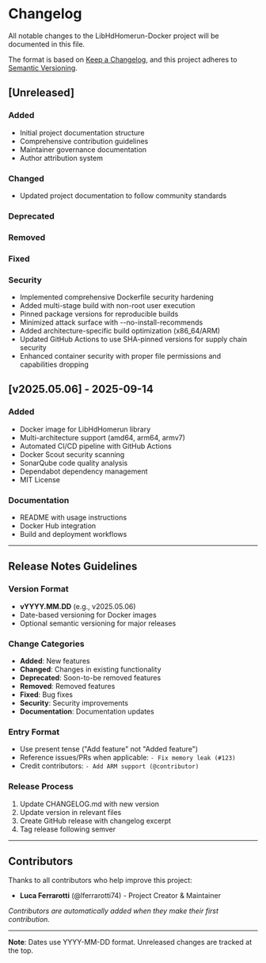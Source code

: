 # Changelog

All notable changes to the LibHdHomerun-Docker project will be documented in this file.

The format is based on [Keep a Changelog](https://keepachangelog.com/en/1.0.0/),
and this project adheres to [Semantic Versioning](https://semver.org/spec/v2.0.0.html).

## [Unreleased]

### Added
- Initial project documentation structure
- Comprehensive contribution guidelines
- Maintainer governance documentation
- Author attribution system

### Changed
- Updated project documentation to follow community standards

### Deprecated

### Removed

### Fixed

### Security
- Implemented comprehensive Dockerfile security hardening
- Added multi-stage build with non-root user execution
- Pinned package versions for reproducible builds
- Minimized attack surface with --no-install-recommends
- Added architecture-specific build optimization (x86_64/ARM)
- Updated GitHub Actions to use SHA-pinned versions for supply chain security
- Enhanced container security with proper file permissions and capabilities dropping

## [v2025.05.06] - 2025-09-14

### Added
- Docker image for LibHdHomerun library
- Multi-architecture support (amd64, arm64, armv7)
- Automated CI/CD pipeline with GitHub Actions
- Docker Scout security scanning
- SonarQube code quality analysis
- Dependabot dependency management
- MIT License

### Documentation
- README with usage instructions
- Docker Hub integration
- Build and deployment workflows

---

## Release Notes Guidelines

### Version Format
- **vYYYY.MM.DD** (e.g., v2025.05.06)
- Date-based versioning for Docker images
- Optional semantic versioning for major releases

### Change Categories
- **Added**: New features
- **Changed**: Changes in existing functionality
- **Deprecated**: Soon-to-be removed features
- **Removed**: Removed features
- **Fixed**: Bug fixes
- **Security**: Security improvements
- **Documentation**: Documentation updates

### Entry Format
- Use present tense ("Add feature" not "Added feature")
- Reference issues/PRs when applicable: `- Fix memory leak (#123)`
- Credit contributors: `- Add ARM support (@contributor)`

### Release Process
1. Update CHANGELOG.md with new version
2. Update version in relevant files
3. Create GitHub release with changelog excerpt
4. Tag release following semver

---

## Contributors

Thanks to all contributors who help improve this project:

- **Luca Ferrarotti** (@lferrarotti74) - Project Creator & Maintainer

*Contributors are automatically added when they make their first contribution.*

---

**Note**: Dates use YYYY-MM-DD format. Unreleased changes are tracked at the top.